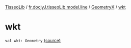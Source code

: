 [TisseoLib](../../index.md) / [fr.docjyJ.tisseoLib.model.line](../index.md) / [GeometryX](index.md) / [wkt](./wkt.md)

# wkt

`val wkt: Geometry` [(source)](https://github.com/docjyJ/TisseoLib/tree/master/src/main/kotlin/fr/docjyJ/tisseoLib/model/line/GeometryX.kt#L9)